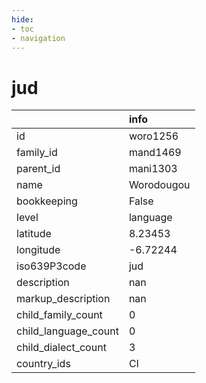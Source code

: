 ```yaml
---
hide:
- toc
- navigation
---
```

# jud
|                      | info       |
|:---------------------|:-----------|
| id                   | woro1256   |
| family_id            | mand1469   |
| parent_id            | mani1303   |
| name                 | Worodougou |
| bookkeeping          | False      |
| level                | language   |
| latitude             | 8.23453    |
| longitude            | -6.72244   |
| iso639P3code         | jud        |
| description          | nan        |
| markup_description   | nan        |
| child_family_count   | 0          |
| child_language_count | 0          |
| child_dialect_count  | 3          |
| country_ids          | CI         |